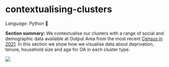 # contextualising-clusters

*Language:* Python 🐍

**Section summary:** We contextualise our clusters with a range of social and demographic data available at Output Area from the most recent [Census in 2021](https://www.ons.gov.uk/census). In this section we show how we visualise data about deprivation, tenure, household size and age for OA in each cluster type.

<img src= "https://github.com/user-attachments/assets/9942b6b9-9df6-495f-9f15-e9dc7338f678" >


